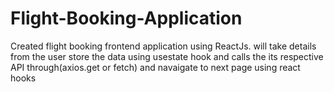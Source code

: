 # Flight-Booking-Application
Created flight booking frontend application using ReactJs.
will take details from the user store the data using usestate hook and calls the its respective API through(axios.get or fetch)  and navaigate to next page using react hooks




